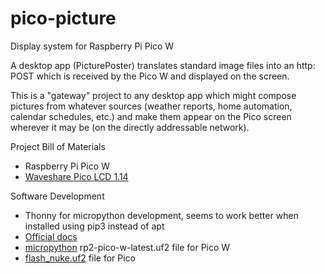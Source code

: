 # pico-picture
Display system for Raspberry Pi Pico W

A desktop app (PicturePoster) translates standard image files into an http: POST which
is received by the Pico W and displayed on the screen.

This is a "gateway" project to any desktop app which might compose pictures from whatever
sources (weather reports, home automation, calendar schedules, etc.) and make them appear
on the Pico screen wherever it may be (on the directly addressable network).

Project Bill of Materials

- Raspberry Pi Pico W
- [Waveshare Pico LCD 1.14](https://www.waveshare.com/wiki/Pico-LCD-1.14#Overview)

Software Development

- Thonny for micropython development, seems to work better when installed using pip3 instead of apt
- [Official docs](https://www.raspberrypi.com/documentation/microcontrollers/raspberry-pi-pico.html#raspberry-pi-pico-w)
- [micropython](https://www.cnx-software.com/2022/07/03/getting-started-with-wifi-on-raspberry-pi-pico-w-board/#wifi-with-micropython) rp2-pico-w-latest.uf2 file for Pico W
- [flash_nuke.uf2](https://www.raspberrypi.com/documentation/microcontrollers/raspberry-pi-pico.html#resetting-flash-memory) file for Pico
